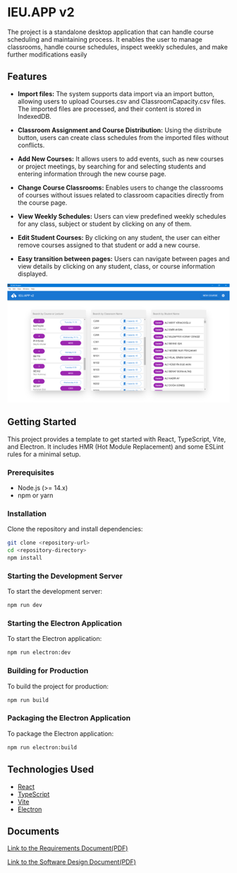# IEU.APP v2 



The project is a standalone desktop application that can handle course scheduling and maintaining process. It enables the user to manage classrooms, handle course schedules, inspect weekly schedules, and make further modifications easily

## Features
- **Import files:** The system supports data import via an import button, allowing users to upload Courses.csv and ClassroomCapacity.csv files. The imported files are processed, and their content is stored in IndexedDB.

- **Classroom Assignment and Course Distribution:** Using the distribute button, users can create class schedules from the imported files without conflicts.

- **Add New Courses:** It allows users to add events, such as new courses or project meetings, by searching for and selecting students and entering information through the new course page.

- **Change Course Classrooms:** Enables users to change the classrooms of courses without issues related to classroom capacities directly from the course page.

- **View Weekly Schedules:** Users can view predefined weekly schedules for any class, subject or student by clicking on any of them.

- **Edit Student Courses:** By clicking on any student, the user can either remove courses assigned to that student or add a new course.

- **Easy transition between pages:** Users can navigate between pages and view details by clicking on any student, class, or course information displayed.





![Home Page](src/assets/homepage.png)







## Getting Started

This project provides a template to get started with React, TypeScript, Vite, and Electron. It includes HMR (Hot Module Replacement) and some ESLint rules for a minimal setup.

### Prerequisites

- Node.js (>= 14.x)
- npm or yarn

### Installation

Clone the repository and install dependencies:

```sh
git clone <repository-url>
cd <repository-directory>
npm install
```

### Starting the Development Server

To start the development server:

```sh
npm run dev
```

### Starting the Electron Application

To start the Electron application:

```sh
npm run electron:dev
```

### Building for Production

To build the project for production:

```sh
npm run build
```

### Packaging the Electron Application

To package the Electron application:

```sh
npm run electron:build
```

## Technologies Used

- [React](https://reactjs.org/)
- [TypeScript](https://www.typescriptlang.org/)
- [Vite](https://vitejs.dev/)
- [Electron](https://www.electronjs.org/)

## Documents
[Link to the Requirements Document(PDF)](src/docs/SE302RequirementsDocumentTeamNo2.pdf)

[Link to the Software Design Document(PDF)](src/docs/SE302DesignDocumentTeamNo2.pdf)



